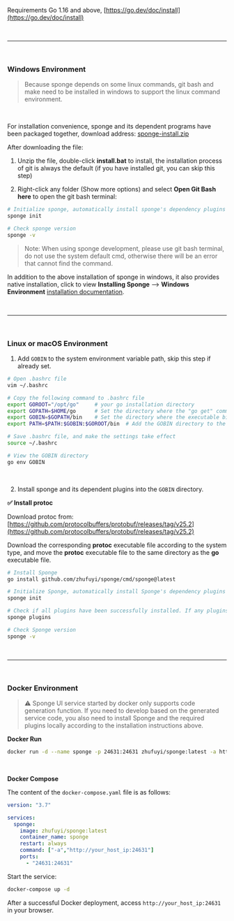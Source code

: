 
Requirements Go 1.16 and above, [https://go.dev/doc/install](https://go.dev/doc/install)

<br>

---

<br>

### Windows Environment

> Because sponge depends on some linux commands, git bash and make need to be installed in windows to support the linux command environment.

<br>

For installation convenience, sponge and its dependent programs have been packaged together, download address: [sponge-install.zip](https://drive.google.com/drive/folders/1T55lLXDBIQCnL5IQ-i1hWJovgLI2l0k1?usp=sharing)

After downloading the file:

1. Unzip the file, double-click **install.bat** to install, the installation process of git is always the default (if you have installed git, you can skip this step)

2. Right-click any folder (Show more options) and select **Open Git Bash here** to open the git bash terminal:

```bash
# Initialize sponge, automatically install sponge's dependency plugins
sponge init

# Check sponge version
sponge -v
```

> Note: When using sponge development, please use git bash terminal, do not use the system default cmd, otherwise there will be an error that cannot find the command.

In addition to the above installation of sponge in windows, it also provides native installation, click to view **Installing Sponge** --> **Windows Environment** [installation documentation](https://go-sponge.com/quick-start?id=%f0%9f%8f%b7installing-sponge).

<br>

---

<br>

### Linux or macOS Environment

1. Add `GOBIN` to the system environment variable path, skip this step if already set.

```bash
# Open .bashrc file
vim ~/.bashrc

# Copy the following command to .bashrc file
export GOROOT="/opt/go"     # your go installation directory
export GOPATH=$HOME/go      # Set the directory where the "go get" command downloads third-party packages
export GOBIN=$GOPATH/bin    # Set the directory where the executable binaries are compiled by the "go install" command.
export PATH=$PATH:$GOBIN:$GOROOT/bin  # Add the GOBIN directory to the system environment variable path.

# Save .bashrc file, and make the settings take effect
source ~/.bashrc

# View the GOBIN directory
go env GOBIN
```

<br>

2. Install sponge and its dependent plugins into the `GOBIN` directory.

**✅ Install protoc**

Download protoc from: [https://github.com/protocolbuffers/protobuf/releases/tag/v25.2](https://github.com/protocolbuffers/protobuf/releases/tag/v25.2)

Download the corresponding **protoc** executable file according to the system type, and move the **protoc** executable file to the same directory as the **go** executable file.

```bash
# Install Sponge
go install github.com/zhufuyi/sponge/cmd/sponge@latest

# Initialize Sponge, automatically install Sponge's dependency plugins
sponge init

# Check if all plugins have been successfully installed. If any plugins fail to install, retry with the command: sponge plugins --install
sponge plugins

# Check Sponge version
sponge -v
```

<br>

---

<br>

### Docker Environment

> ⚠ Sponge UI service started by docker only supports code generation function. If you need to develop based on the generated service code, you also need to install Sponge and the required plugins locally according to the installation instructions above.

**Docker Run**

```bash
docker run -d --name sponge -p 24631:24631 zhufuyi/sponge:latest -a http://your_host_ip:24631
```

<br>

**Docker Compose**

The content of the `docker-compose.yaml` file is as follows:

```yaml
version: "3.7"

services:
  sponge:
    image: zhufuyi/sponge:latest
    container_name: sponge
    restart: always
    command: ["-a","http://your_host_ip:24631"]
    ports:
      - "24631:24631"
```

Start the service:

```bash
docker-compose up -d
```

After a successful Docker deployment, access `http://your_host_ip:24631` in your browser.
